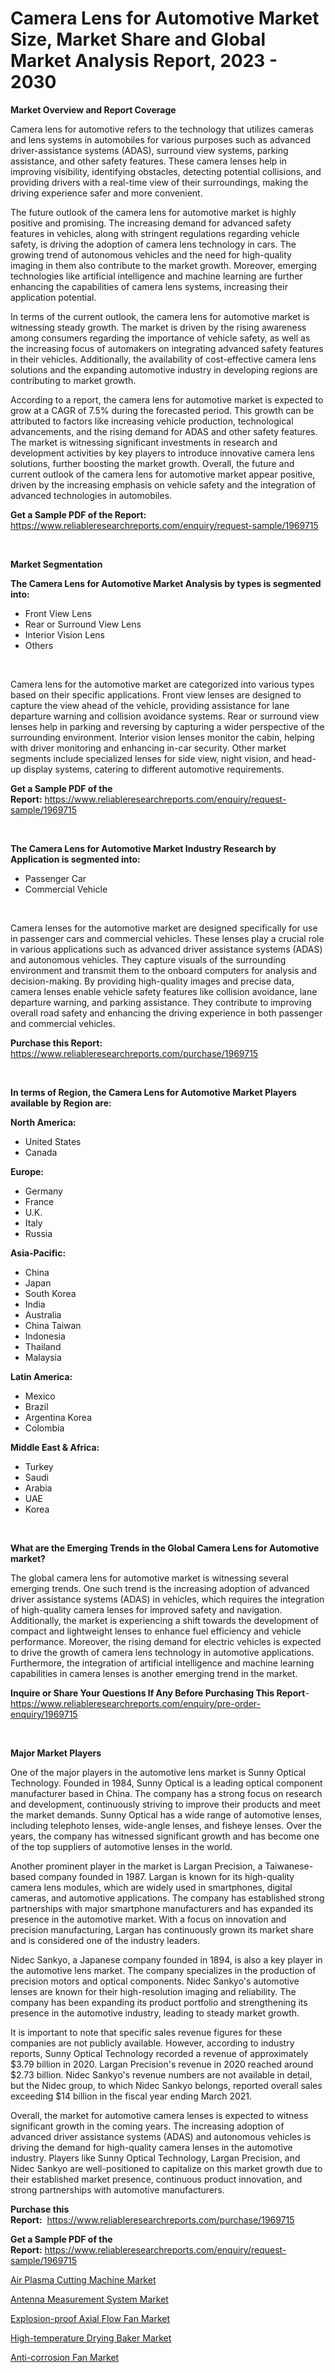 <p><h1>Camera Lens for Automotive Market Size, Market Share and Global Market Analysis Report, 2023 - 2030</h1></p><p><strong>Market Overview and Report Coverage</strong></p>
<p><p>Camera lens for automotive refers to the technology that utilizes cameras and lens systems in automobiles for various purposes such as advanced driver-assistance systems (ADAS), surround view systems, parking assistance, and other safety features. These camera lenses help in improving visibility, identifying obstacles, detecting potential collisions, and providing drivers with a real-time view of their surroundings, making the driving experience safer and more convenient.</p><p>The future outlook of the camera lens for automotive market is highly positive and promising. The increasing demand for advanced safety features in vehicles, along with stringent regulations regarding vehicle safety, is driving the adoption of camera lens technology in cars. The growing trend of autonomous vehicles and the need for high-quality imaging in them also contribute to the market growth. Moreover, emerging technologies like artificial intelligence and machine learning are further enhancing the capabilities of camera lens systems, increasing their application potential.</p><p>In terms of the current outlook, the camera lens for automotive market is witnessing steady growth. The market is driven by the rising awareness among consumers regarding the importance of vehicle safety, as well as the increasing focus of automakers on integrating advanced safety features in their vehicles. Additionally, the availability of cost-effective camera lens solutions and the expanding automotive industry in developing regions are contributing to market growth.</p><p>According to a report, the camera lens for automotive market is expected to grow at a CAGR of 7.5% during the forecasted period. This growth can be attributed to factors like increasing vehicle production, technological advancements, and the rising demand for ADAS and other safety features. The market is witnessing significant investments in research and development activities by key players to introduce innovative camera lens solutions, further boosting the market growth. Overall, the future and current outlook of the camera lens for automotive market appear positive, driven by the increasing emphasis on vehicle safety and the integration of advanced technologies in automobiles.</p></p>
<p><strong>Get a Sample PDF of the Report:</strong> <a href="https://www.reliableresearchreports.com/enquiry/request-sample/1969715">https://www.reliableresearchreports.com/enquiry/request-sample/1969715</a></p>
<p>&nbsp;</p>
<p><strong>Market Segmentation</strong></p>
<p><strong>The Camera Lens for Automotive Market Analysis by types is segmented into:</strong></p>
<p><ul><li>Front View Lens</li><li>Rear or Surround View Lens</li><li>Interior Vision Lens</li><li>Others</li></ul></p>
<p>&nbsp;</p>
<p><p>Camera lens for the automotive market are categorized into various types based on their specific applications. Front view lenses are designed to capture the view ahead of the vehicle, providing assistance for lane departure warning and collision avoidance systems. Rear or surround view lenses help in parking and reversing by capturing a wider perspective of the surrounding environment. Interior vision lenses monitor the cabin, helping with driver monitoring and enhancing in-car security. Other market segments include specialized lenses for side view, night vision, and head-up display systems, catering to different automotive requirements.</p></p>
<p><strong>Get a Sample PDF of the Report:</strong>&nbsp;<a href="https://www.reliableresearchreports.com/enquiry/request-sample/1969715">https://www.reliableresearchreports.com/enquiry/request-sample/1969715</a></p>
<p>&nbsp;</p>
<p><strong>The Camera Lens for Automotive Market Industry Research by Application is segmented into:</strong></p>
<p><ul><li>Passenger Car</li><li>Commercial Vehicle</li></ul></p>
<p>&nbsp;</p>
<p><p>Camera lenses for the automotive market are designed specifically for use in passenger cars and commercial vehicles. These lenses play a crucial role in various applications such as advanced driver assistance systems (ADAS) and autonomous vehicles. They capture visuals of the surrounding environment and transmit them to the onboard computers for analysis and decision-making. By providing high-quality images and precise data, camera lenses enable vehicle safety features like collision avoidance, lane departure warning, and parking assistance. They contribute to improving overall road safety and enhancing the driving experience in both passenger and commercial vehicles.</p></p>
<p><strong>Purchase this Report:</strong>&nbsp; <a href="https://www.reliableresearchreports.com/purchase/1969715">https://www.reliableresearchreports.com/purchase/1969715</a></p>
<p>&nbsp;</p>
<p><strong>In terms of Region, the Camera Lens for Automotive Market Players available by Region are:</strong></p>
<p>
    <p> <strong> North America: </strong>
        <ul>
            <li>United States</li>
            <li>Canada</li>
        </ul>
        </p> 
    <p> <strong> Europe: </strong>
        <ul>
            <li>Germany</li>
            <li>France</li>
            <li>U.K.</li>
            <li>Italy</li>
            <li>Russia</li>
        </ul>
        </p> 
    <p> <strong> Asia-Pacific: </strong>
        <ul>
            <li>China</li>
            <li>Japan</li>
            <li>South Korea</li>
            <li>India</li>
            <li>Australia</li>
            <li>China Taiwan</li>
            <li>Indonesia</li>
            <li>Thailand</li>
            <li>Malaysia</li>
        </ul>
        </p> 
    <p> <strong> Latin America: </strong>
        <ul>
            <li>Mexico</li>
            <li>Brazil</li>
            <li>Argentina Korea</li>
            <li>Colombia</li>
        </ul>
        </p> 
    <p> <strong> Middle East & Africa: </strong>
        <ul>
            <li>Turkey</li>
            <li>Saudi</li>
            <li>Arabia</li>
            <li>UAE</li>
            <li>Korea</li>
        </ul>
    </p>
    </p>
<p>&nbsp;</p>
<p><strong>What are the Emerging Trends in the Global Camera Lens for Automotive market?</strong></p>
<p><p>The global camera lens for automotive market is witnessing several emerging trends. One such trend is the increasing adoption of advanced driver assistance systems (ADAS) in vehicles, which requires the integration of high-quality camera lenses for improved safety and navigation. Additionally, the market is experiencing a shift towards the development of compact and lightweight lenses to enhance fuel efficiency and vehicle performance. Moreover, the rising demand for electric vehicles is expected to drive the growth of camera lens technology in automotive applications. Furthermore, the integration of artificial intelligence and machine learning capabilities in camera lenses is another emerging trend in the market.</p></p>
<p><strong>Inquire or Share Your Questions If Any Before Purchasing This Report</strong>- <a href="https://www.reliableresearchreports.com/enquiry/pre-order-enquiry/1969715">https://www.reliableresearchreports.com/enquiry/pre-order-enquiry/1969715</a></p>
<p>&nbsp;</p>
<p><strong>Major Market Players</strong></p>
<p><p>One of the major players in the automotive lens market is Sunny Optical Technology. Founded in 1984, Sunny Optical is a leading optical component manufacturer based in China. The company has a strong focus on research and development, continuously striving to improve their products and meet the market demands. Sunny Optical has a wide range of automotive lenses, including telephoto lenses, wide-angle lenses, and fisheye lenses. Over the years, the company has witnessed significant growth and has become one of the top suppliers of automotive lenses in the world.</p><p>Another prominent player in the market is Largan Precision, a Taiwanese-based company founded in 1987. Largan is known for its high-quality camera lens modules, which are widely used in smartphones, digital cameras, and automotive applications. The company has established strong partnerships with major smartphone manufacturers and has expanded its presence in the automotive market. With a focus on innovation and precision manufacturing, Largan has continuously grown its market share and is considered one of the industry leaders.</p><p>Nidec Sankyo, a Japanese company founded in 1894, is also a key player in the automotive lens market. The company specializes in the production of precision motors and optical components. Nidec Sankyo's automotive lenses are known for their high-resolution imaging and reliability. The company has been expanding its product portfolio and strengthening its presence in the automotive industry, leading to steady market growth.</p><p>It is important to note that specific sales revenue figures for these companies are not publicly available. However, according to industry reports, Sunny Optical Technology recorded a revenue of approximately $3.79 billion in 2020. Largan Precision's revenue in 2020 reached around $2.73 billion. Nidec Sankyo's revenue numbers are not available in detail, but the Nidec group, to which Nidec Sankyo belongs, reported overall sales exceeding $14 billion in the fiscal year ending March 2021.</p><p>Overall, the market for automotive camera lenses is expected to witness significant growth in the coming years. The increasing adoption of advanced driver assistance systems (ADAS) and autonomous vehicles is driving the demand for high-quality camera lenses in the automotive industry. Players like Sunny Optical Technology, Largan Precision, and Nidec Sankyo are well-positioned to capitalize on this market growth due to their established market presence, continuous product innovation, and strong partnerships with automotive manufacturers.</p></p>
<p><strong>Purchase this Report:</strong>&nbsp;&nbsp;<a href="https://www.reliableresearchreports.com/purchase/1969715">https://www.reliableresearchreports.com/purchase/1969715</a></p>
<p></p>
<p><strong>Get a Sample PDF of the Report:</strong>&nbsp;<a href="https://www.reliableresearchreports.com/enquiry/request-sample/1969715">https://www.reliableresearchreports.com/enquiry/request-sample/1969715</a></p>
<p><p><a href="https://medium.com/@dellkoepp/air-plasma-cutting-machine-market-size-market-outlook-and-market-forecast-2023-to-2030-4e07359cbdcd">Air Plasma Cutting Machine Market</a></p><p><a href="https://medium.com/@thadnader/antenna-measurement-system-market-insights-into-market-cagr-market-trends-and-growth-strategies-3f0f944ab3cb">Antenna Measurement System Market</a></p><p><a href="https://www.linkedin.com/pulse/explosion-proof-axial-flow-fan-market-research-report-unlocks-qtnzf/">Explosion-proof Axial Flow Fan Market</a></p><p><a href="https://www.linkedin.com/pulse/high-temperature-drying-baker-market-size-growth-forecast-dx2hf/">High-temperature Drying Baker Market</a></p><p><a href="https://www.linkedin.com/pulse/anti-corrosion-fan-market-size-share-amp-trends-analysis-qet1e/">Anti-corrosion Fan Market</a></p></p>